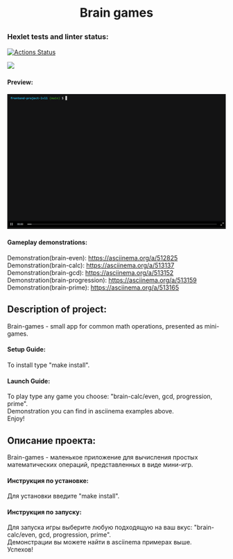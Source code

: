 # <p align=center> Brain games </p> 

### Hexlet tests and linter status:

[![Actions Status](https://github.com/ViktorFAlex/frontend-project-lvl1/workflows/hexlet-check/badge.svg)](https://github.com/ViktorFAlex/frontend-project-lvl1/actions)

<a href="https://codeclimate.com/github/ViktorFAlex/frontend-project-lvl1/maintainability"><img src="https://api.codeclimate.com/v1/badges/3b963df8523b358d35c9/maintainability" /></a>

#### Preview:
![preview](https://github.com/ViktorFAlex/projects-previews/blob/main/Brain-games.gif)
#### Gameplay demonstrations:
Demonstration(brain-even): https://asciinema.org/a/512825  
Demonstration(brain-calc): https://asciinema.org/a/513137  
Demonstration(brain-gcd): https://asciinema.org/a/513152  
Demonstration(brain-progression): https://asciinema.org/a/513159  
Demonstration(brain-prime): https://asciinema.org/a/513165  
  
## Description of project:  
Brain-games - small app for common math operations, presented as mini-games.  
#### Setup Guide:
To install type "make install".  
#### Launch Guide:
To play type any game you choose: "brain-calc/even, gcd, progression, prime".  
Demonstration you can find in asciinema examples above.  
Enjoy!  

## Описание проекта:
Brain-games - маленькое приложение для вычисления простых математических операций, представленных в виде мини-игр.  
#### Инструкция по установке:
Для установки введите "make install".
#### Инструкция по запуску:  
Для запуска игры выберите любую подходящую на ваш вкус: "brain-calc/even, gcd, progression, prime".  
Демонстрации вы можете найти в asciinema примeрах выше.   
Успехов!

